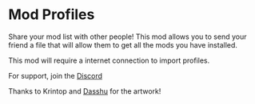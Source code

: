 # Mod Profiles

Share your mod list with other people! This mod allows you to send your friend a file that will allow them to get all the mods you have installed.

This mod will require a internet connection to import profiles.

For support, join the [Discord](https://discord.gg/44ANAhXz7r)

Thanks to Krintop and [Dasshu](https://x.com/DasshuGames) for the artwork!